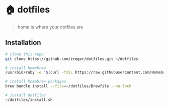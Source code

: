 # :house: dotfiles
> home is where your dotfiles are

## Installation


```sh
# clone this repo
git clone https://github.com/zroger/dotfiles.git ~/dotfiles

# install homebrew
/usr/bin/ruby -e "$(curl -fsSL https://raw.githubusercontent.com/Homebrew/install/master/install)"

# install homebrew packages
brew bundle install --file=~/dotfiles/Brewfile --no-lock

# install dotfiles
~/dotfiles/install.sh
```
